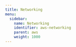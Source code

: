 ```yaml
---
title: Networking
menu:
  sidebar:
    name: Networking
    identifier: aws-networking
    parent: aws    
    weight: 1000
---
```

